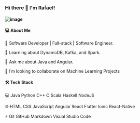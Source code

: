 ### Hi there 👋 I'm Rafael!


####    ![image](https://user-images.githubusercontent.com/11542233/144067492-59ea9b90-56fa-4578-83ec-cb58839e56f7.png)



#### 💻 About Me

🔭   Software Developer | Full-stack | Software Engineer.

🌱   Learning about DynamoDB, Kafka, and Spark.

💬   Ask me about Java and Angular.

👯   I’m looking to collaborate on Machine Learning Projects

#### 🛠  Tech Stack

💻   Java Python  C++  C  Scala  Haskell  NodeJS  

🌐   HTML  CSS  JavaScript  Angular  React  Flutter   Ionic   React-Native

⚡   Git  GitHub  Markdown  Visual Studio Code  
